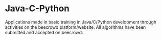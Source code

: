 # Java-C-Python
Applications made in basic training in Java/C/Python development through activities on the beecrowd platform/website. All algorithms have been submitted and accepted on beecrowd.
